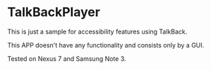# TalkBackPlayer

This is just a sample for accessibility features using TalkBack.

This APP doesn't have any functionality and consists only by a GUI.

Tested on Nexus 7 and Samsung Note 3.
